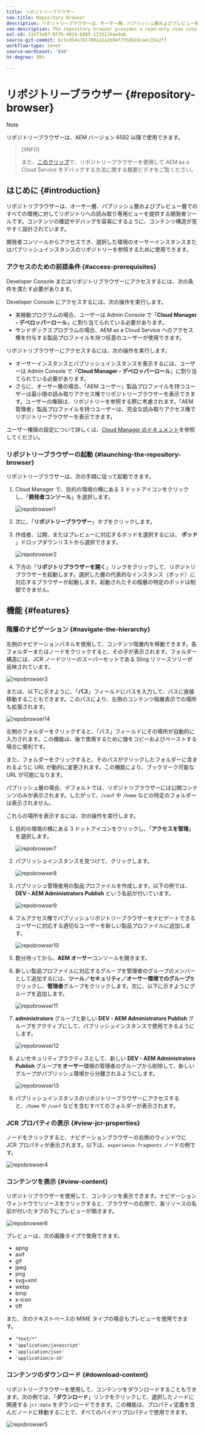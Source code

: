 ```yaml
---
title: リポジトリーブラウザー
seo-title: Repository Browser
description: リポジトリーブラウザーは、オーサー層、パブリッシュ層およびプレビュー層でのすべての環境に対して、リポジトリーへの読み取り専用ビューを提供します。
seo-description: The repository browser provides a read-only view into the repository for all environments on author, publish, and preview tiers.
exl-id: 22473a97-8f7b-4014-b885-1233116aeda6
source-git-commit: bc3c054e781789aa2a2b94f77b0616caec15e2ff
workflow-type: tm+mt
source-wordcount: '844'
ht-degree: 98%

---
```


# リポジトリーブラウザー {#repository-browser}

>[!NOTE]
>
>リポジトリーブラウザーは、AEM バージョン 6582 以降で使用できます。

>[!INFO]
>
>また、[このクリップ](https://experienceleague.adobe.com/docs/experience-manager-learn/cloud-service/debugging/debugging-aem-as-a-cloud-service/repository-browser.html?lang=ja)で、リポジトリーブラウザーを使用して AEM as a Cloud Service をデバッグする方法に関する概要ビデオをご覧ください。

## はじめに {#introduction}

リポジトリブラウザーは、オーサー層、パブリッシュ層およびプレビュー層でのすべての環境に対してリポジトリへの読み取り専用ビューを提供する開発者ツールです。コンテンツの確認やデバッグを容易にするように、コンテンツ構造が見やすく設計されています。

開発者コンソールからアクセスでき、選択した環境のオーサーインスタンスまたはパブリッシュインスタンスのリポジトリーを参照するために使用できます。

### アクセスのための前提条件 {#access-prerequisites}

Developer Console またはリポジトリブラウザーにアクセスするには、次の条件を満たす必要があります。

Developer Console にアクセスするには、次の操作を実行します。

* 実稼動プログラムの場合、ユーザーは Admin Console で「**Cloud Manager - デベロッパーロール**」に割り当てられている必要があります。
* サンドボックスプログラムの場合、AEM as a Cloud Service へのアクセス権を付与する製品プロファイルを持つ任意のユーザーが使用できます。

リポジトリブラウザーにアクセスするには、次の操作を実行します。

* オーサーインスタンスとパブリッシュインスタンスを表示するには、ユーザーは Admin Console で「**Cloud Manager - デベロッパーロール**」に割り当てられている必要があります。
* さらに、オーサー層の場合、「AEM ユーザー」製品プロファイルを持つユーザーは最小限の読み取りアクセス権でリポジトリーブラウザーを表示できます。ユーザーの権限は、リポジトリーを参照する際に考慮されます。「AEM 管理者」製品プロファイルを持つユーザーは、完全な読み取りアクセス権でリポジトリーブラウザーを表示できます。

ユーザー権限の設定について詳しくは、[Cloud Manager のドキュメント](https://experienceleague.adobe.com/docs/experience-manager-cloud-manager/content/requirements/users-and-roles.html?lang=ja)を参照してください。

### リポジトリーブラウザーの起動 {#launching-the-repository-browser}

リポジトリーブラウザーは、次の手順に従って起動できます。

1. Cloud Manager で、目的の環境の横にある 3 ドットアイコンをクリックし、「**開発者コンソール**」を選択します。

   ![repobrowser1](/help/implementing/developing/tools/assets/repobrowser1.png)

1. 次に、「**リポジトリーブラウザー**」タブをクリックします。
1. 作成者、公開、またはプレビューに対応するポッドを選択するには、 **ポッド** 」ドロップダウンリストから選択できます。

   ![repobrowser2](/help/implementing/developing/tools/assets/repobrowser2.png)

1. 下方の「**リポジトリブラウザーを開く**」リンクをクリックして、リポジトリブラウザーを起動します。選択した層の代表的なインスタンス（ポッド）に対応するブラウザーが起動します。起動されたその階層の特定のポッドは制御できません。

## 機能 {#features}

### 階層のナビゲーション {#navigate-the-hierarchy}

左側のナビゲーションパネルを使用して、コンテンツ階層内を移動できます。各フォルダーまたはノードをクリックすると、その子が表示されます。フォルダー構造には、JCR ノードツリーのスーパーセットである Sling リソースツリーが反映されています。

![repobrowser3](/help/implementing/developing/tools/assets/repobrowser3.png)

または、以下に示すように、「**パス**」フィールドにパスを入力して、パスに直接移動することもできます。このパスにより、左側のコンテンツ階層表示での場所も拡張されます。

![repobrowser14](/help/implementing/developing/tools/assets/repobrowser14.png)

左側のフォルダーをクリックすると、「パス」フィールドにその場所が自動的に入力されます。この機能は、後で使用するために値をコピーおよびペーストする場合に便利です。

また、フォルダーをクリックすると、そのパスがクリックしたフォルダーに含まれるように URL が動的に変更されます。この機能により、ブックマーク可能な URL が可能になります。

パブリッシュ層の場合、デフォルトでは、リポジトリブラウザーには公開コンテンツのみが表示されます。したがって、`/conf` や `/home` などの特定のフォルダーは表示されません。

これらの場所を表示するには、次の操作を実行します。

1. 目的の環境の横にある 3 ドットアイコンをクリックし、「**アクセスを管理**」を選択します。

   ![repobrowser7](/help/implementing/developing/tools/assets/repobrowser7.png)

1. パブリッシュインスタンスを見つけて、クリックします。

   ![repobrowser8](/help/implementing/developing/tools/assets/repobrowser8.png)

1. パブリッシュ管理者用の製品プロファイルを作成します。以下の例では、**DEV - AEM Administrators Publish** という名前が付いています。

   ![repobrowser9](/help/implementing/developing/tools/assets/repobrowser9.png)

1. フルアクセス権でパブリッシュリポジトリーブラウザーをナビゲートできるユーザーに対応する適切なユーザーを新しい製品プロファイルに追加します。

   ![repobrowser10](/help/implementing/developing/tools/assets/repobrowser10.png)

1. 数分待ってから、**AEM オーサー**&#x200B;コンソールを開きます。
1. 新しい製品プロファイルに対応するグループを管理者のグループのメンバーとして追加するには、**ツール／セキュリティ／オーサー環境でのグループ**&#x200B;をクリックし、**管理者**&#x200B;グループをクリックします。次に、以下に示すようにグループを追加します。

   ![repobrowser11](/help/implementing/developing/tools/assets/repobrowser11.png)

1. **administrators** グループと新しい **DEV - AEM Administrators Publish** グループをアクティブにして、パブリッシュインスタンスで使用できるようにします。

   ![repobrowser12](/help/implementing/developing/tools/assets/repobrowser12.png)

1. よいセキュリティプラクティスとして、新しい **DEV - AEM Administrators Publish** グループを&#x200B;**オーサー**&#x200B;環境の管理者のグループから削除して、新しいグループがパブリッシュ環境から分離されるようにします。

   ![repobrowser13](/help/implementing/developing/tools/assets/repobrowser13.png)

1. パブリッシュインスタンスのリポジトリーブラウザーにアクセスすると、`/home` や `/conf` などを含むすべてのフォルダーが表示されます。

### JCR プロパティの表示 {#view-jcr-properties}

ノードをクリックすると、ナビゲーションブラウザーの右側のウィンドウに JCR プロパティが表示されます。以下は、`experience-fragments` ノードの例です。

![repobrowser4](/help/implementing/developing/tools/assets/repobrowser41.png)

### コンテンツを表示 {#view-content}

リポジトリブラウザーを使用して、コンテンツを表示できます。ナビゲーションウィンドウでリソースをクリックすると、ブラウザーの右側で、各リソースの名前が付いたタブの下にプレビューが開きます。

![repobrowser6](/help/implementing/developing/tools/assets/repobrowser61.png)

プレビューは、次の画像タイプで使用できます。

* apng
* avif
* gif
* jpeg
* png
* svg+xml
* webp
* bmp
* x-icon
* tiff

また、次のテキストベースの MIME タイプの場合もプレビューを使用できます。

* `"text/*"`
* `'application/javascript'`
* `'application/json'`
* `'application/x-sh'`

### コンテンツのダウンロード {#download-content}

リポジトリーブラウザーを使用して、コンテンツをダウンロードすることもできます。次の例では、「**ダウンロード**」リンクをクリックして、選択したノードに関連する `jcr:data` をダウンロードできます。この機能は、プロパティ定義を含んだノードに移動することで、すべてのバイナリプロパティで使用できます。

![repobrowser5](/help/implementing/developing/tools/assets/repobrowser52.png)
